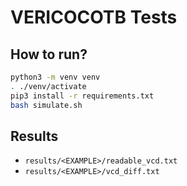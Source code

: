 # VERICOCOTB Tests

## How to run?

```bash
python3 -m venv venv
. ./venv/activate
pip3 install -r requirements.txt
bash simulate.sh
```

## Results

* `results/<EXAMPLE>/readable_vcd.txt`
* `results/<EXAMPLE>/vcd_diff.txt`
